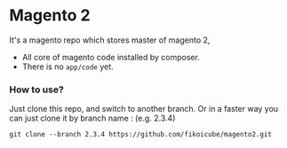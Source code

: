 # Magento 2

It's a magento repo which stores master of magento 2, 
- All core of magento code installed by composer.
- There is no `app/code` yet.

### How to use?
Just clone this repo, and switch to another branch. Or in a faster way you can just clone it by branch name : (e.g. 2.3.4)
```
git clone --branch 2.3.4 https://github.com/fikoicube/magento2.git
```
